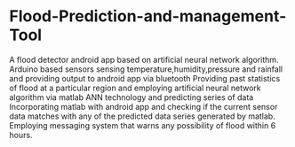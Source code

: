 # Flood-Prediction-and-management-Tool
A flood detector android app based on artificial neural network algorithm.
Arduino based sensors sensing temperature,humidity,pressure and rainfall and providing output to android app via bluetooth 
Providing past statistics of flood at a particular region and employing artificial neural network algorithm via matlab ANN technology and predicting series of data
Incorporating matlab with android app and checking if the current sensor data matches with any of the predicted data series generated by matlab.
Employing messaging system that warns any possibility of flood within 6 hours.
